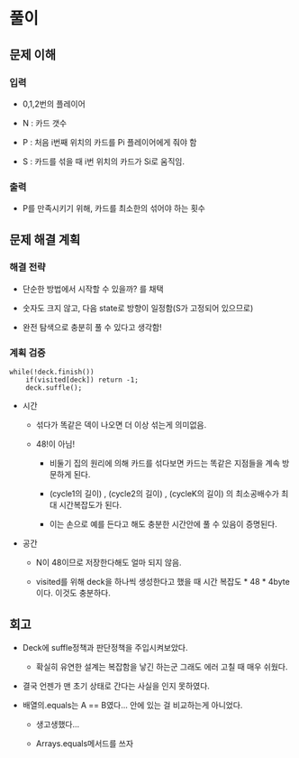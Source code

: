 # 풀이

## 문제 이해

### 입력

- 0,1,2번의 플레이어

- N : 카드 갯수

- P : 처음 i번째 위치의 카드를 Pi 플레이어에게 줘야 함

- S : 카드를 섞을 때 i번 위치의 카드가 Si로 움직임.

### 출력

- P를 만족시키기 위해, 카드를 최소한의 섞어야 하는 횟수

## 문제 해결 계획

### 해결 전략

- 단순한 방법에서 시작할 수 있을까? 를 채택

- 숫자도 크지 않고, 다음 state로 방향이 일정함(S가 고정되어 있으므로)

- 완전 탐색으로 충분히 풀 수 있다고 생각함!

### 계획 검증

```
while(!deck.finish())
    if(visited[deck]) return -1;
    deck.suffle();
```

- 시간

    - 섞다가 똑같은 덱이 나오면 더 이상 섞는게 의미없음.

    - 48!이 아님!

        - 비둘기 집의 원리에 의해 카드를 섞다보면 카드는 똑같은 지점들을 계속 방문하게 된다.

        - (cycle1의 길이) , (cycle2의 길이) , (cycleK의 길이) 의 최소공배수가 최대 시간복잡도가 된다.

        - 이는 손으로 예를 든다고 해도 충분한 시간안에 풀 수 있음이 증명된다.

- 공간

    - N이 48이므로 저장한다해도 얼마 되지 않음.

    - visited를 위해 deck을 하나씩 생성한다고 했을 때 시간 복잡도 * 48 * 4byte이다. 이것도 충분하다.

## 회고

- Deck에 suffle정책과 판단정책을 주입시켜보았다.

    - 확실히 유연한 설계는 복잡함을 낳긴 하는군 그래도 에러 고칠 때 매우 쉬웠다.

- 결국 언젠가 맨 초기 상태로 간다는 사실을 인지 못하였다.

- 배열의.equals는 A == B였다... 안에 있는 걸 비교하는게 아니었다.

    - 생고생했다...

    - Arrays.equals메서드를 쓰자
